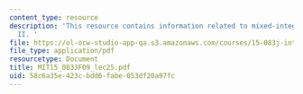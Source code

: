 ```yaml
---
content_type: resource
description: 'This resource contains information related to mixed-integer programming
  II. '
file: https://ol-ocw-studio-app-qa.s3.amazonaws.com/courses/15-083j-integer-programming-and-combinatorial-optimization-fall-2009/58c6a35e423cbdd6fabe053df20a97fc_MIT15_083JF09_lec25.pdf
file_type: application/pdf
resourcetype: Document
title: MIT15_083JF09_lec25.pdf
uid: 58c6a35e-423c-bdd6-fabe-053df20a97fc
---
```

